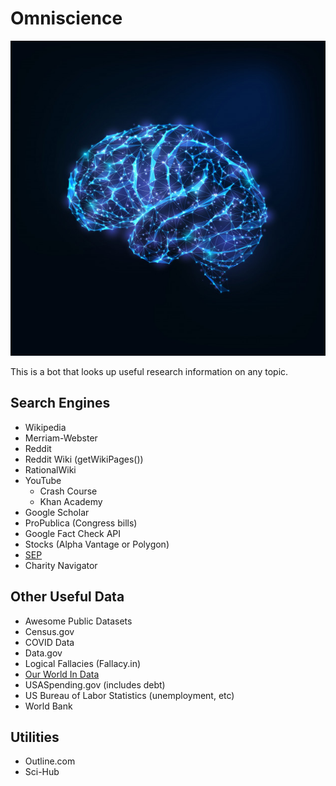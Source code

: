 # Omniscience

![Omniscience Logo](./logo.jpg)

This is a bot that looks up useful research information on any topic.

## Search Engines
- Wikipedia
- Merriam-Webster
- Reddit
- Reddit Wiki (getWikiPages())
- RationalWiki
- YouTube
  - Crash Course
  - Khan Academy
- Google Scholar
- ProPublica (Congress bills)
- Google Fact Check API
- Stocks (Alpha Vantage or Polygon)
- [SEP](https://github.com/AFFogarty/SEP-Bot/blob/master/reddit-bot/sep/sep_search_result.py#L25)
- Charity Navigator

## Other Useful Data
- Awesome Public Datasets
- Census.gov
- COVID Data
- Data.gov
- Logical Fallacies (Fallacy.in)
- [Our World In Data](https://github.com/owid)
- USASpending.gov (includes debt)
- US Bureau of Labor Statistics (unemployment, etc)
- World Bank

## Utilities
- Outline.com
- Sci-Hub

